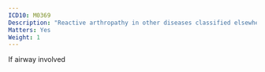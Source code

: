 ```yaml
---
ICD10: M0369
Description: "Reactive arthropathy in other diseases classified elsewhere: Site unspecified"
Matters: Yes
Weight: 1
---
```

If airway involved
